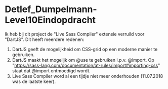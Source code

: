 # Detlef_Dumpelmann-Level10Eindopdracht

Ik heb bij dit project de "Live Sass Compiler" extensie verruild voor "DartJS".
Dit heeft meerdere redenen: 

1. DartJS geeft de mogelijkheid om CSS-grid op een moderne manier te gebruiken.
2. DartJS maakt het mogelijk om @use te gebruiken i.p.v. @import. Op "https://sass-lang.com/documentation/at-rules/import#importing-css" staat dat @import ontmoedigd wordt.
3. Live Sass Compiler word al een tijdje niet meer onderhouden (11.07.2018 was de laatste keer).
